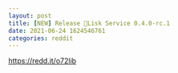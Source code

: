 ```yaml
--- 
layout: post 
title: [NEW] Release 🚀Lisk Service 0.4.0-rc.1 
date: 2021-06-24 1624546761 
categories: reddit 
--- 
```

https://redd.it/o72lib